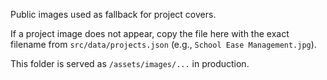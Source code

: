 Public images used as fallback for project covers.

If a project image does not appear, copy the file here with the exact
filename from `src/data/projects.json` (e.g., `School Ease Management.jpg`).

This folder is served as `/assets/images/...` in production.


